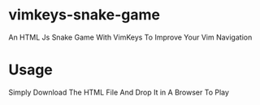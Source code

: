 # vimkeys-snake-game
An HTML Js Snake Game With VimKeys To Improve Your Vim Navigation

<h1>Usage</h1>

Simply Download The HTML File And Drop It in A Browser To Play

